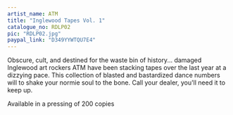 ```yaml
---
artist_name: ATM
title: "Inglewood Tapes Vol. 1"
catalogue_no: RDLP02
pic: "RDLP02.jpg"
paypal_link: "D349YYWTQU7E4"
---
```

Obscure, cult, and destined for the waste bin of history... damaged Inglewood art rockers ATM have been stacking tapes over the last year at a dizzying pace. This collection of blasted and bastardized dance numbers will to shake your normie soul to the bone. Call your dealer, you'll need it to keep up.

Available in a pressing of 200 copies
